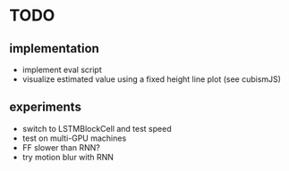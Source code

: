# TODO

## implementation
- implement eval script
- visualize estimated value using a fixed height line plot (see cubismJS)

## experiments
- switch to LSTMBlockCell and test speed
- test on multi-GPU machines
- FF slower than RNN?
- try motion blur with RNN
